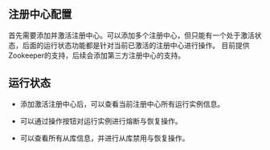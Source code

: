 
## 注册中心配置

首先需要添加并激活注册中心。可以添加多个注册中心，但只能有一个处于激活状态，后面的运行状态功能都是针对当前已激活的注册中心进行操作。
目前提供Zookeeper的支持，后续会添加第三方注册中心的支持。

## 运行状态

+ 添加激活注册中心后，可以查看当前注册中心所有运行实例信息。

+ 可以通过操作按钮对运行实例进行熔断与恢复操作。

+ 可以查看所有从库信息，并进行从库禁用与恢复操作。
